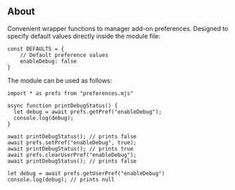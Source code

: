 ## About

Convenient wrapper functions to manager add-on preferences. Designed to specify default values directly inside the module file:

```
const DEFAULTS = {
    // Default preference values
    enableDebug: false
}

```

The module can be used as follows:

```
import * as prefs from "preferences.mjs"

async function printDebugStatus() {
  let debug = await prefs.getPref("enableDebug"); 
  console.log(debug);
}

await printDebugStatus(); // prints false
await prefs.setPref("enableDebug", true);
await printDebugStatus(); // prints true
await prefs.clearUserPref("enableDebug");
await printDebugStatus(); // prints false

let debug = await prefs.getUserPref("enableDebug")
console.log(debug); // prints null
```


